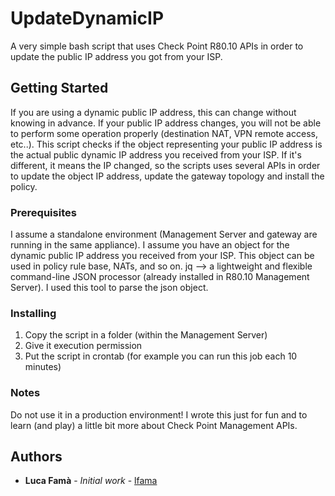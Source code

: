 # UpdateDynamicIP

A very simple bash script that uses Check Point R80.10 APIs in order to update the public IP address you got from your ISP.

## Getting Started

If you are using a dynamic public IP address, this can change without knowing in advance. If your public IP address changes, you will not be able to perform some operation properly (destination NAT, VPN remote access, etc..).
This script checks if the object representing your public IP address is the actual public dynamic IP address you received from your ISP. If it's different, it means the IP changed, so the scripts uses several APIs in order to update the object IP address, update the gateway topology and install the policy. 


### Prerequisites

I assume a standalone environment (Management Server and gateway are running in the same appliance).
I assume you have an object for the dynamic public IP address you received from your ISP. This object can be used in policy rule base, NATs, and so on.
jq --> a lightweight and flexible command-line JSON processor (already installed in R80.10 Management Server). I used this tool to parse the json object.

### Installing

1. Copy the script in a folder (within the Management Server)
2. Give it execution permission
3. Put the script in crontab (for example you can run this job each 10 minutes)

### Notes

Do not use it in a production environment! I wrote this just for fun and to learn (and play) a little bit more about Check Point Management APIs.

## Authors

* **Luca Famà** - *Initial work* - [lfama](https://github.com/lfama)


